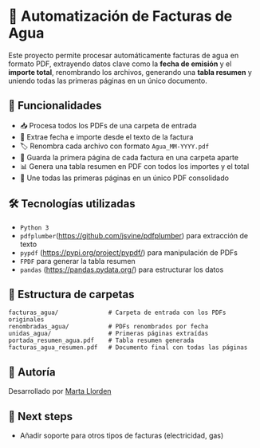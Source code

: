 
# 📄 Automatización de Facturas de Agua

Este proyecto permite procesar automáticamente facturas de agua en formato PDF, extrayendo datos clave como la **fecha de emisión** y el **importe total**, renombrando los archivos, generando una **tabla resumen** y uniendo todas las primeras páginas en un único documento.

## 🚀 Funcionalidades

- 📥 Procesa todos los PDFs de una carpeta de entrada
- 🧾 Extrae fecha e importe desde el texto de la factura
- 🏷️ Renombra cada archivo con formato `Agua_MM-YYYY.pdf`
- 📄 Guarda la primera página de cada factura en una carpeta aparte
- 📊 Genera una tabla resumen en PDF con todos los importes y el total
- 📎 Une todas las primeras páginas en un único PDF consolidado

## 🛠️ Tecnologías utilizadas

- `Python 3`
- `pdfplumber`(https://github.com/jsvine/pdfplumber) para extracción de texto
- `pypdf` (https://pypi.org/project/pypdf/) para manipulación de PDFs
- `FPDF` para generar la tabla resumen
- `pandas` (https://pandas.pydata.org/) para estructurar los datos

## 📂 Estructura de carpetas

```
facturas_agua/              # Carpeta de entrada con los PDFs originales
renombradas_agua/           # PDFs renombrados por fecha
unidas_agua/                # Primeras páginas extraídas
portada_resumen_agua.pdf    # Tabla resumen generada
facturas_agua_resumen.pdf   # Documento final con todas las páginas
```

## 📌 Autoría

Desarrollado por [Marta Llorden](https://www.linkedin.com/in/marta-llorden)

## 🔮 Next steps

- Añadir soporte para otros tipos de facturas (electricidad, gas)

